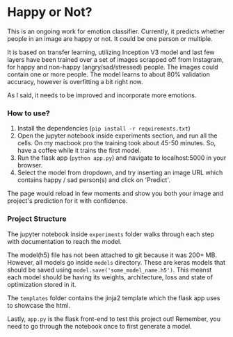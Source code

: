 # Happy or Not?

This is an ongoing work for emotion classifier. Currently, it predicts whether people in an image are happy or not. It could be one person or multiple. 

It is based on transfer learning, utilizing Inception V3 model and last few layers have been trained over a set of images scrapped off from Instagram, for happy and non-happy (angry/sad/stressed) people. The images could contain one or more people. The model learns to about 80% validation accuracy, however is overfitting a bit right now.

As I said, it needs to be improved and incorporate more emotions. 

### How to use?

1. Install the dependencies (`pip install -r requirements.txt`)
2. Open the jupyter notebook inside experiments section, and run all the cells. On my macbook pro the training took about 45-50 minutes. So, have a coffee while it trains the first model.
3. Run the flask app (`python app.py`) and navigate to localhost:5000 in your browser. 
4. Select the model from dropdown, and try inserting an image URL which contains happy / sad person(s) and click on 'Predict'.

The page would reload in few moments and show you both your image and project's prediction for it with confidence. 

### Project Structure
The jupyter notebook inside `experiments` folder walks through each step with documentation to reach the model. 

The model(h5) file has not been attached to git because it was 200+ MB. However, all models go inside `models` directory. These are keras models that should be saved using `model.save('some_model_name.h5')`. This meanst each model should be having its weights, architecture, loss and state of optimization stored in it.
 
 The `templates` folder contains the jinja2 template which the flask app uses to showcase the html. 
 
 Lastly, `app.py` is the flask front-end to test this project out! Remember, you need to go through the notebook once to first generate a model. 